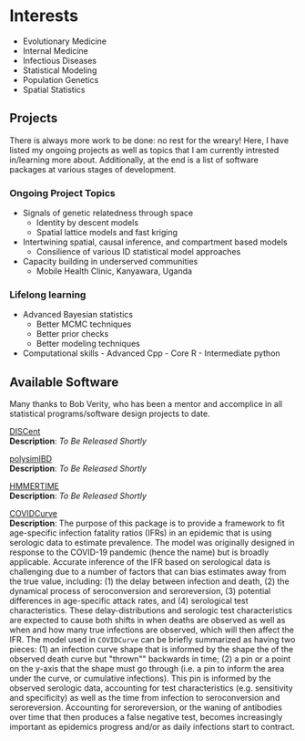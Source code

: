 # Interests
* Evolutionary Medicine
* Internal Medicine
* Infectious Diseases
* Statistical Modeling
* Population Genetics
* Spatial Statistics
&nbsp;
## Projects
There is always more work to be done: no rest for the wreary! Here, I have listed my ongoing projects as well as topics that I am currently intrested in/learning more about. Additionally, at the end is a list of software packages at various stages of development.
### Ongoing Project Topics
* Signals of genetic relatedness through space
    + Identity by descent models
    + Spatial lattice models and fast kriging
* Intertwining spatial, causal inference, and compartment based models
    + Consilience of various ID statistical model approaches
* Capacity building in underserved communities
    + Mobile Health Clinic, Kanyawara, Uganda
### Lifelong learning
* Advanced Bayesian statistics
    + Better MCMC techniques
    + Better prior checks
    + Better modeling techniques
* Computational skills
        - Advanced Cpp
        - Core R
        - Intermediate python
## Available Software
Many thanks to Bob Verity, who has been a mentor and accomplice in all statistical programs/software design projects to date.

[DISCent](https://github.com/nickbrazeau/discent)  
**Description**: _To Be Released Shortly_
&nbsp;

[polysimIBD](https://github.com/nickbrazeau/polysimibd)  
**Description**: _To Be Released Shortly_
&nbsp;

[HMMERTIME](https://github.com/nickbrazeau/HMMERTIME)  
**Description**: _To Be Released Shortly_

[COVIDCurve](https://github.com/mrc-ide/COVIDCurve/)    
**Description**: The purpose of this package is to provide a framework to fit age-specific infection fatality ratios (IFRs) in an epidemic that is using serologic data to estimate prevalence. The model was originally designed in response to the COVID-19 pandemic (hence the name) but is broadly applicable.
Accurate inference of the IFR based on serological data is challenging due to a number of factors that can bias estimates away from the true value, including: (1) the delay between infection and death, (2) the dynamical process of seroconversion and seroreversion, (3) potential differences in age-specific attack rates, and (4) serological test characteristics. These delay-distributions and serologic test characteristics are expected to cause both shifts in when deaths are observed as well as when and how many true infections are observed, which will then affect the IFR.
The model used in `COVIDCurve` can be briefly summarized as having two pieces: (1) an infection curve shape that is informed by the shape the of the observed death curve but "thrown"" backwards in time; (2) a pin or a point on the y-axis that the shape must go through (i.e. a pin to inform the area under the curve, or cumulative infections). This pin is informed by the observed serologic data, accounting for test characteristics (e.g. sensitivity and specificity) as well as the time from infection to seroconversion and seroreversion. Accounting for seroreversion, or the waning of antibodies over time that then produces a false negative test, becomes increasingly important as epidemics progress and/or as daily infections start to contract.
